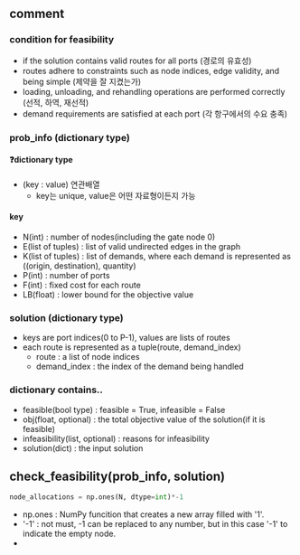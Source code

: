 ## comment
### condition for feasibility
- if the solution contains valid routes for all ports (경로의 유효성)
- routes adhere to constraints such as node indices, edge validity, and being simple (제약을 잘 지켰는가)
- loading, unloading, and rehandling operations are performed correctly (선적, 하역, 재선적)
- demand requirements are satisfied at each port (각 항구에서의 수요 충족)

### prob_info (dictionary type)
#### ❓dictionary type
- (key : value) 연관배열
  - key는 unique, value은 어떤 자료형이든지 가능
#### key
- N(int) : number of nodes(including the gate node 0)
- E(list of tuples) : list of valid undirected edges in the graph
- K(list of tuples) : list of demands, where each demand is represented as ((origin, destination), quantity)
- P(int) : number of ports
- F(int) : fixed cost for each route
- LB(float) : lower bound for the objective value

### solution (dictionary type)
- keys are port indices(0 to P-1), values are lists of routes
- each route is represented as a tuple(route, demand_index)
  - route : a list of node indices
  - demand_index : the index of the demand being handled
 
### dictionary contains..
- feasible(bool type) : feasible = True, infeasible = False
- obj(float, optional) : the total objective value of the solution(if it is feasible)
- infeasibility(list, optional) : reasons for infeasibility
- solution(dict) : the input solution

## check_feasibility(prob_info, solution)
```python
node_allocations = np.ones(N, dtype=int)*-1
```
- np.ones : NumPy funcition that creates a new array filled with '1'.
- '-1' : not must, -1 can be replaced to any number, but in this case '-1' to indicate the empty node.
- 
